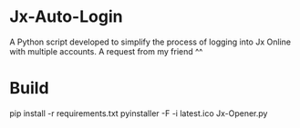 # Jx-Auto-Login
A Python script developed to simplify the process of logging into Jx Online with multiple accounts. A request from my friend ^^

# Build
pip install -r requirements.txt
pyinstaller -F -i latest.ico Jx-Opener.py
